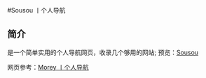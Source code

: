 #Sousou 丨个人导航

## 简介

是一个简单实用的个人导航网页，收录几个够用的网站;
预览：[Sousou](https://xusousou.github.io)



网页参考：[Morey 丨个人导航](https://amiron0188.github.io/daohang/)


